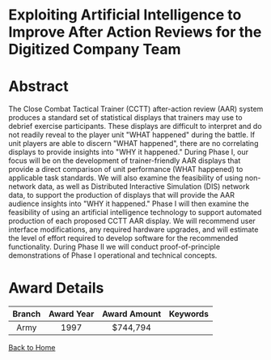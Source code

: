 
Exploiting Artificial Intelligence to Improve After Action Reviews for the Digitized Company Team
=================================================================================================

# Abstract


The Close Combat Tactical Trainer (CCTT) after-action review (AAR) system produces a standard set of statistical displays that trainers may use to debrief exercise participants.  These displays are difficult to interpret and do not readily reveal to the player unit "WHAT happened" during the battle.  If unit players are able to discern "WHAT happened", there are no correlating displays to provide insights into "WHY it happened."  During Phase I, our focus will be on the development of trainer-friendly AAR displays that provide a direct comparison of unit performance (WHAT happened) to applicable task standards.  We will also examine the feasibility of using non-network data, as well as Distributed Interactive Simulation (DIS) network data, to support the production of displays that will provide the AAR audience insights into "WHY it happened."  Phase I will then examine the feasibility of using an artificial intelligence technology to support automated production of each proposed CCTT AAR display.  We will recommend user interface modifications, any required hardware upgrades, and will estimate the level of effort required to develop software for the recommended functionality.  During Phase II we will conduct proof-of-principle demonstrations of Phase I operational and technical concepts.  

# Award Details

|Branch|Award Year|Award Amount|Keywords|
| :---: | :---: | :---: | :---: |
|Army|1997|$744,794||
  
  


[Back to Home](https://github.com/chrischow/dod_sbir_awards/CC/#849)